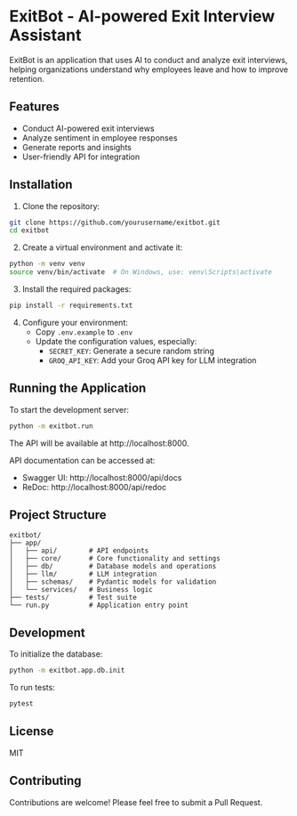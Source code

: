 # ExitBot - AI-powered Exit Interview Assistant

ExitBot is an application that uses AI to conduct and analyze exit interviews, helping organizations understand why employees leave and how to improve retention.

## Features

- Conduct AI-powered exit interviews
- Analyze sentiment in employee responses
- Generate reports and insights
- User-friendly API for integration

## Installation

1. Clone the repository:
```bash
git clone https://github.com/yourusername/exitbot.git
cd exitbot
```

2. Create a virtual environment and activate it:
```bash
python -m venv venv
source venv/bin/activate  # On Windows, use: venv\Scripts\activate
```

3. Install the required packages:
```bash
pip install -r requirements.txt
```

4. Configure your environment:
   - Copy `.env.example` to `.env`
   - Update the configuration values, especially:
     - `SECRET_KEY`: Generate a secure random string
     - `GROQ_API_KEY`: Add your Groq API key for LLM integration

## Running the Application

To start the development server:

```bash
python -m exitbot.run
```

The API will be available at http://localhost:8000.

API documentation can be accessed at:
- Swagger UI: http://localhost:8000/api/docs
- ReDoc: http://localhost:8000/api/redoc

## Project Structure

```
exitbot/
├── app/
│   ├── api/        # API endpoints
│   ├── core/       # Core functionality and settings
│   ├── db/         # Database models and operations
│   ├── llm/        # LLM integration
│   ├── schemas/    # Pydantic models for validation
│   └── services/   # Business logic
├── tests/          # Test suite
└── run.py          # Application entry point
```

## Development

To initialize the database:

```bash
python -m exitbot.app.db.init
```

To run tests:

```bash
pytest
```

## License

MIT

## Contributing

Contributions are welcome! Please feel free to submit a Pull Request. 